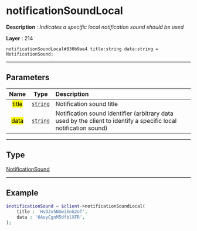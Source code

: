 # notificationSoundLocal

**Description** : *Indicates a specific local notification sound should be used*

**Layer** : 214

```tl
notificationSoundLocal#830b9ae4 title:string data:string = NotificationSound;
```

---

## Parameters

| Name | Type | Description |
| :---: | :---: | :--- |
| <mark>title</mark> | [`string`](type/string) | Notification sound title |
| <mark>data</mark> | [`string`](type/string) | Notification sound identifier (arbitrary data used by the client to identify a specific local notification sound) |

---

## Type

[NotificationSound](type/NotificationSound)

---

## Example

```php
$notificationSound = $client->notificationSoundLocal(
	title : 'HvDJx5NUwiXnG2of',
	data : '6AoyCgnM5dfblXFR',
);
```
